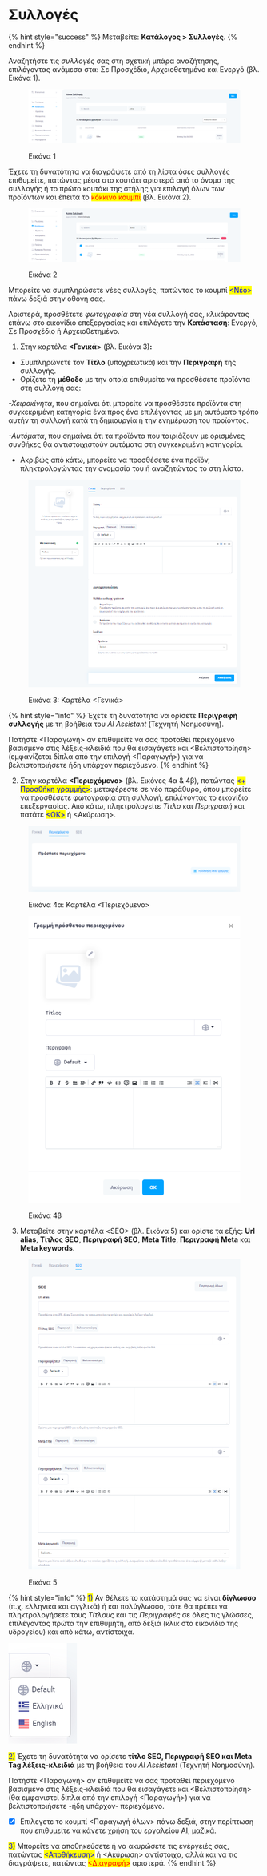 # Συλλογές

{% hint style="success" %}
Μεταβείτε: **Κατάλογος > Συλλογές**.
{% endhint %}

Αναζητήστε τις _συλλογές_ σας στη σχετική μπάρα αναζήτησης, επιλέγοντας ανάμεσα στα: Σε Προσχέδιο, Αρχειοθετημένο και Ενεργό (βλ. Εικόνα 1).

<figure><img src="../.gitbook/assets/ScreenHunter 509.png" alt=""><figcaption><p>Εικόνα 1</p></figcaption></figure>

Έχετε τη δυνατότητα να διαγράψετε από τη λίστα όσες συλλογές επιθυμείτε, πατώντας μέσα στο κουτάκι αριστερά από το όνομα της συλλογής ή το πρώτο κουτάκι της στήλης για επιλογή όλων των προϊόντων και έπειτα το <mark style="color:red;">κόκκινο κουμπί</mark> (βλ. Εικόνα 2).

<figure><img src="../.gitbook/assets/ScreenHunter 510.png" alt=""><figcaption><p>Εικόνα 2</p></figcaption></figure>



Μπορείτε να συμπληρώσετε νέες συλλογές, πατώντας το κουμπί <mark style="color:blue;"><Νέο></mark> πάνω δεξιά στην οθόνη σας.

Αριστερά, προσθέτετε _φωτογραφία_ στη νέα συλλογή σας, κλικάροντας επάνω στο εικονίδιο επεξεργασίας και επιλέγετε την **Κατάσταση**: Ενεργό, Σε Προσχέδιο ή Αρχειοθετημένο.

1. Στην καρτέλα **<Γενικά>** (βλ. Εικόνα 3)**:**

* Συμπληρώνετε τον **Τίτλο** (υποχρεωτικά) και την **Περιγραφή** της συλλογής. &#x20;
* Ορίζετε τη **μέθοδο** με την οποία επιθυμείτε να προσθέσετε προϊόντα στη συλλογή σας:&#x20;

_-Χειροκίνητα_, που σημαίνει ότι μπορείτε να προσθέσετε προϊόντα στη συγκεκριμένη κατηγορία ένα προς ένα επιλέγοντας με μη αυτόματο τρόπο αυτήν τη συλλογή κατά τη δημιουργία ή την ενημέρωση του προϊόντος.

_-Αυτόματα_, που σημαίνει ότι τα προϊόντα που ταιριάζουν με ορισμένες συνθήκες θα αντιστοιχιστούν αυτόματα στη συγκεκριμένη κατηγορία.&#x20;

* Ακριβώς από κάτω, μπορείτε να προσθέσετε ένα προϊόν, πληκτρολογώντας την ονομασία του ή αναζητώντας το στη λίστα.&#x20;

<figure><img src="../.gitbook/assets/ScreenHunter 460.png" alt="" width="563"><figcaption><p>Εικόνα 3: Καρτέλα &#x3C;Γενικά></p></figcaption></figure>

{% hint style="info" %}
Έχετε τη δυνατότητα να ορίσετε **Περιγραφή συλλογής** με τη βοήθεια του _Al Assistant_ (Τεχνητή Νοημοσύνη).&#x20;

Πατήστε <Παραγωγή> αν επιθυμείτε να σας προταθεί περιεχόμενο βασισμένο στις λέξεις-κλειδιά που θα εισαγάγετε και <Βελτιστοποίηση> (εμφανίζεται δίπλα από την επιλογή <Παραγωγή>) για να βελτιστοποιήσετε ήδη υπάρχον περιεχόμενο.&#x20;
{% endhint %}

2. Στην καρτέλα **<Περιεχόμενο>** (βλ. Εικόνες 4α & 4β), πατώντας <mark style="color:blue;"><+ Προσθήκη γραμμής></mark>: μεταφέρεστε σε νέο παράθυρο, όπου μπορείτε να προσθέσετε φωτογραφία στη συλλογή, επιλέγοντας το εικονίδιο επεξεργασίας. Από κάτω, πληκτρολογείτε _Τίτλο_ και _Περιγραφή_ και πατάτε <mark style="color:blue;"><ΟΚ></mark> ή <Ακύρωση>.

<div>

<figure><img src="../.gitbook/assets/ScreenHunter 456 (1).png" alt=""><figcaption><p>Εικόνα 4α: Καρτέλα &#x3C;Περιεχόμενο></p></figcaption></figure>

 

<figure><img src="../.gitbook/assets/ScreenHunter 457.png" alt=""><figcaption><p>Εικόνα 4β</p></figcaption></figure>

</div>

3. Μεταβείτε στην καρτέλα \<SEO> (βλ. Εικόνα 5) και ορίστε τα εξής: **Url alias**, **Τίτλος SEO**, **Περιγραφή SEO**, **Meta Title**, **Περιγραφή Meta** και **Meta keywords**.

<figure><img src="../.gitbook/assets/ScreenHunter 511.png" alt="" width="452"><figcaption><p>Εικόνα 5</p></figcaption></figure>

{% hint style="info" %}
<mark style="color:blue;">1)</mark> Αν θέλετε το κατάστημά σας να είναι **δίγλωσσο** (π.χ. ελληνικά και αγγλικά) ή και πολύγλωσσο, τότε θα πρέπει να πληκτρολογήσετε τους _Τίτλους_ και τις _Περιγραφές_ σε όλες τις γλώσσες, επιλέγοντας πρώτα την επιθυμητή, από δεξιά (κλικ στο εικονίδιο της υδρογείου) και από κάτω, αντίστοιχα.

&#x20;                                                          ![](<../.gitbook/assets/image (2).png>)



<mark style="color:blue;">2)</mark> Έχετε τη δυνατότητα να ορίσετε **τίτλο SEO, Περιγραφή SEO και Meta Tag λέξεις-κλειδιά** με τη βοήθεια του _Al Assistant_ (Τεχνητή Νοημοσύνη).&#x20;

Πατήστε <Παραγωγή> αν επιθυμείτε να σας προταθεί περιεχόμενο βασισμένο στις λέξεις-κλειδιά που θα εισαγάγετε και <Βελτιστοποίηση> (θα εμφανιστεί δίπλα από την επιλογή <Παραγωγή>) για να βελτιστοποιήσετε -ήδη υπάρχον- περιεχόμενο.&#x20;

* [x] Επιλεγετε το κουμπί <Παραγωγή όλων> πάνω δεξιά, στην περίπτωση που επιθυμείτε να κάνετε χρήση του εργαλείου AI, μαζικά.&#x20;



<mark style="color:blue;">3)</mark> Μπορείτε να αποθηκεύσετε ή να ακυρώσετε τις ενέργειές σας, πατώντας <mark style="color:blue;"><Αποθήκευση></mark> ή <Ακύρωση> αντίστοιχα, αλλά και να τις διαγράψετε, πατώντας <mark style="color:red;"><Διαγραφή></mark> αριστερά.
{% endhint %}
